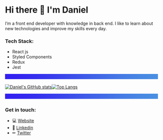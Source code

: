 # Hi there 👋 I'm Daniel

I’m a front end developer with knowledge in back end. I like to learn about new technologies and improve my skills every day.

### Tech Stack:

- React js
- Styled Components
- Redux
- Jest

![separator](./separator.png)

[![Daniel's GitHub stats](https://github-readme-stats.vercel.app/api?username=Danieruone)](https://github.com/Danieruone/github-readme-stats)[![Top Langs](https://github-readme-stats.vercel.app/api/top-langs/?username=Danieruone&exclude_repo=jumper-fox,jobs-api,Danieruone.github.io&layout=compact)](https://github.com/Danieruone/github-readme-stats)

![separator](./separator.png)

### Get in touch:

- 💻 [Website](https://my-portfolio-ten-delta.vercel.app/portfolio)
- 💼 [Linkedin](https://www.linkedin.com/in/daniel-mendoza-developer)
- ✏ [Twitter](https://twitter.com/Darudev)

